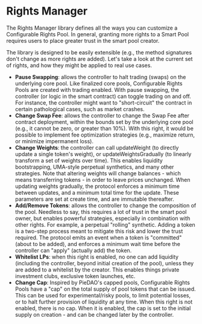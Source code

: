 # Rights Manager

The Rights Manager library defines all the ways you can customize a Configurable Rights Pool. In general, granting more rights to a Smart Pool requires users to place greater trust in the smart pool creator.

The library is designed to be easily extensible \(e.g., the method signatures don't change as more rights are added\). Let's take a look at the current set of rights, and how they might be applied to real use cases.

* **Pause Swapping**: allows the controller to halt trading \(swaps\) on the underlying core pool. Like finalized core pools, Configurable Rights Pools are created with trading enabled. With pause swapping, the controller \(or logic in the smart contract\) can toggle trading on and off. For instance, the controller might want to "short-circuit" the contract in certain pathological cases, such as market crashes.
* **Change Swap Fee**: allows the controller to change the Swap Fee after contract deployment, within the bounds set by the underlying core pool \(e.g., it cannot be zero, or greater than 10%\). With this right, it would be possible to implement fee optimization strategies \(e.g., maximize return, or minimize impermanent loss\).
* **Change Weights**: the controller can call updateWeight \(to directly update a single token's weight\), or updateWeightsGradually \(to linearly transform a set of weights over time\). This enables liquidity bootstrapping, UMA-style perpetual synthetics, and many other strategies. Note that altering weights will change balances - which means transferring tokens - in order to leave prices unchanged. When updating weights gradually, the protocol enforces a minimum time between updates, and a minimum total time for the update. These parameters are set at create time, and are immutable thereafter.
* **Add/Remove Tokens**: allows the controller to change the composition of the pool. Needless to say, this requires a lot of trust in the smart pool owner, but enables powerful strategies, especially in combination with other rights. For example, a perpetual "rolling" synthetic. Adding a token is a two-step process meant to mitigate this risk and lower the trust required. The protocol emits an event when a token is "committed" \(about to be added\), and enforces a minimum wait time before the controller can "apply" \(actually add\) the token.
* **Whitelist LPs**: when this right is enabled, no one can add liquidity \(including the controller, beyond initial creation of the pool\), unless they are added to a whitelist by the creator. This enables things private investment clubs, exclusive token launches, etc.
* **Change Cap**: Inspired by PieDAO's capped pools, Configurable Rights Pools have a "cap" on the total supply of pool tokens that can be issued. This can be used for experimental/risky pools, to limit potential losses, or to halt further provision of liquidity at any time. When this right is not enabled, there is no cap. When it is enabled, the cap is set to the initial supply on creation - and can be changed later by the controller.

